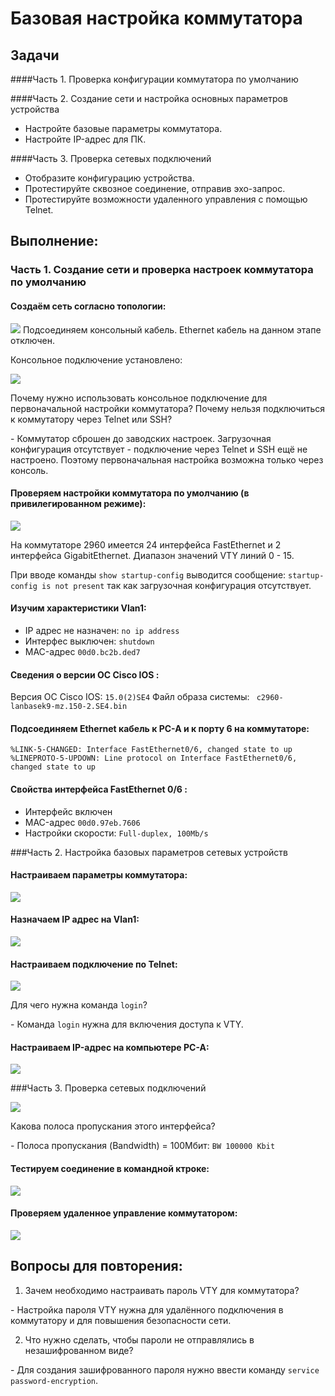 # Базовая настройка коммутатора

##  Задачи

####Часть 1. Проверка конфигурации коммутатора по умолчанию

####Часть 2. Создание сети и настройка основных параметров устройства
- Настройте базовые параметры коммутатора.
- Настройте IP-адрес для ПК.

####Часть 3. Проверка сетевых подключений
- Отобразите конфигурацию устройства.
- Протестируйте сквозное соединение, отправив эхо-запрос.
- Протестируйте возможности удаленного управления с помощью Telnet.

## Выполнение: 

### Часть 1. Создание сети и проверка настроек коммутатора по умолчанию
#### Создаём сеть согласно топологии:

![](1-1.png)
Подсоединяем консольный кабель. Ethernet кабель на данном этапе отключен.

Консольное подключение установлено:

![](1-2.png)

Почему нужно использовать консольное подключение для первоначальной настройки коммутатора? Почему нельзя подключиться к коммутатору через Telnet или SSH?

\- Коммутатор сброшен до заводских настроек. Загрузочная конфигурация отсутствует -  подключение через Telnet и SSH ещё не настроено. Поэтому первоначальная настройка возможна только через консоль.

#### Проверяем настройки коммутатора по умолчанию (в привилегированном режиме): 

![](1-3.png)

На коммутаторе 2960 имеется 24 интерфейса FastEthernet  и 2 интерфейса GigabitEthernet.
Диапазон значений VTY линий 0 - 15.

При вводе команды `show startup-config`  выводится сообщение:  `startup-config is not present` так как загрузочная конфигурация отсутствует.
#### Изучим характеристики Vlan1:
- IP адрес не назначен:  `no ip address`
- Интерфес выключен:  `shutdown`
- MAC-адрес `00d0.bc2b.ded7`

#### Сведения о версии ОС Cisco IOS :
Версия  ОС Cisco IOS: `15.0(2)SE4`
Файл образа системы: ` c2960-lanbasek9-mz.150-2.SE4.bin`

#### Подсоединяем Ethernet кабель к PC-A и к порту 6 на коммутаторе:
```
%LINK-5-CHANGED: Interface FastEthernet0/6, changed state to up
%LINEPROTO-5-UPDOWN: Line protocol on Interface FastEthernet0/6, changed state to up
```
#### Свойства интерфейса FastEthernet 0/6 :
- Интерфейс включен
- MAC-адрес `00d0.97eb.7606`
- Настройки скорости: `Full-duplex, 100Mb/s`


###Часть 2. Настройка базовых параметров сетевых устройств

#### Настраиваем параметры коммутатора:

![](1-4.png)

#### Назначаем IP адрес на Vlan1:

![](1-5.png)

#### Настраиваем подключение по Telnet:

![](1-6.png)

Для чего нужна команда `login`?

\- Команда `login`  нужна для включения доступа к VTY.

#### Настраиваем IP-адрес на компьютере PC-A:

![](1-7.png)

###Часть 3. Проверка сетевых подключений

![](1-8.png)

Какова полоса пропускания этого интерфейса?

\- Полоса пропускания (Bandwidth) = 100Мбит:  `BW 100000 Kbit`

####  Тестируем соединение в командной ктроке:

![](1-9.png)

####  Проверяем удаленное управление коммутатором:

![](1-10.png)

##  	Вопросы для повторения:
1.	Зачем необходимо настраивать пароль VTY для коммутатора?

\- Настройка пароля VTY нужна для удалённого подключения в коммутатору и для повышения безопасности сети.

2.	Что нужно сделать, чтобы пароли не отправлялись в незашифрованном виде?

\- Для создания зашифрованного пароля нужно ввести команду `service password-encryption`.

